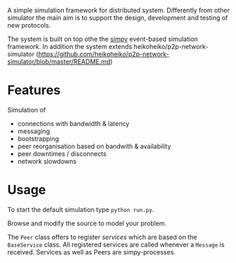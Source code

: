 A simple simulation framework for distributed system. Differently from other simulator the main aim is to support the design, development and testing of new protocols.

The system is built on top othe the [simpy](https://simpy.readthedocs.org/en/latest/) event-based simulation framework. In addition the system extends heikoheiko/p2p-network-simulator (https://github.com/heikoheiko/p2p-network-simulator/blob/master/README.md)

Features
======================
Simulation of
- connections with bandwidth & latency
- messaging
- bootstrapping
- peer reorganisation based on bandwith & availability
- peer downtimes / disconnects
- network slowdowns

Usage
======================
To start the default simulation type ```python run.py```.

Browse and modify the source to model your problem.

The ```Peer``` class offers to register *services* which are based on the ```BaseService``` class. All registered services are called whenever a ```Message``` is received. Services as well as Peers are simpy-processes.
